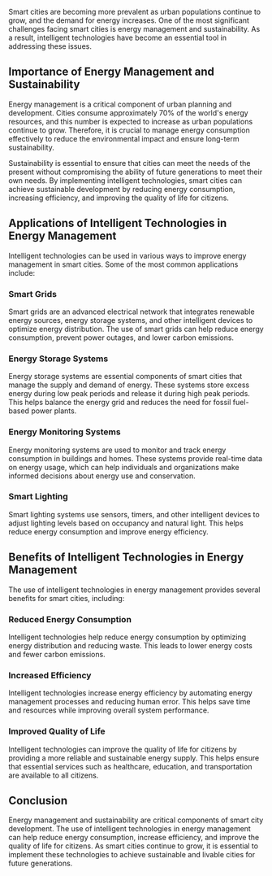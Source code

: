 
Smart cities are becoming more prevalent as urban populations continue to grow, and the demand for energy increases. One of the most significant challenges facing smart cities is energy management and sustainability. As a result, intelligent technologies have become an essential tool in addressing these issues.

Importance of Energy Management and Sustainability
--------------------------------------------------

Energy management is a critical component of urban planning and development. Cities consume approximately 70% of the world's energy resources, and this number is expected to increase as urban populations continue to grow. Therefore, it is crucial to manage energy consumption effectively to reduce the environmental impact and ensure long-term sustainability.

Sustainability is essential to ensure that cities can meet the needs of the present without compromising the ability of future generations to meet their own needs. By implementing intelligent technologies, smart cities can achieve sustainable development by reducing energy consumption, increasing efficiency, and improving the quality of life for citizens.

Applications of Intelligent Technologies in Energy Management
-------------------------------------------------------------

Intelligent technologies can be used in various ways to improve energy management in smart cities. Some of the most common applications include:

### Smart Grids

Smart grids are an advanced electrical network that integrates renewable energy sources, energy storage systems, and other intelligent devices to optimize energy distribution. The use of smart grids can help reduce energy consumption, prevent power outages, and lower carbon emissions.

### Energy Storage Systems

Energy storage systems are essential components of smart cities that manage the supply and demand of energy. These systems store excess energy during low peak periods and release it during high peak periods. This helps balance the energy grid and reduces the need for fossil fuel-based power plants.

### Energy Monitoring Systems

Energy monitoring systems are used to monitor and track energy consumption in buildings and homes. These systems provide real-time data on energy usage, which can help individuals and organizations make informed decisions about energy use and conservation.

### Smart Lighting

Smart lighting systems use sensors, timers, and other intelligent devices to adjust lighting levels based on occupancy and natural light. This helps reduce energy consumption and improve energy efficiency.

Benefits of Intelligent Technologies in Energy Management
---------------------------------------------------------

The use of intelligent technologies in energy management provides several benefits for smart cities, including:

### Reduced Energy Consumption

Intelligent technologies help reduce energy consumption by optimizing energy distribution and reducing waste. This leads to lower energy costs and fewer carbon emissions.

### Increased Efficiency

Intelligent technologies increase energy efficiency by automating energy management processes and reducing human error. This helps save time and resources while improving overall system performance.

### Improved Quality of Life

Intelligent technologies can improve the quality of life for citizens by providing a more reliable and sustainable energy supply. This helps ensure that essential services such as healthcare, education, and transportation are available to all citizens.

Conclusion
----------

Energy management and sustainability are critical components of smart city development. The use of intelligent technologies in energy management can help reduce energy consumption, increase efficiency, and improve the quality of life for citizens. As smart cities continue to grow, it is essential to implement these technologies to achieve sustainable and livable cities for future generations.
